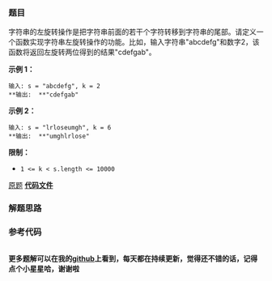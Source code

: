 ### 题目
字符串的左旋转操作是把字符串前面的若干个字符转移到字符串的尾部。请定义一个函数实现字符串左旋转操作的功能。比如，输入字符串"abcdefg"和数字2，该函数将返回左旋转两位得到的结果"cdefgab"。



**示例 1：**

    
    
    输入: s = "abcdefg", k = 2
    **输出:  **"cdefgab"
    

**示例 2：**

    
    
    输入: s = "lrloseumgh", k = 6
    **输出:  **"umghlrlose"
    



**限制：**

  * `1 <= k < s.length <= 10000`

[原题](https://leetcode-cn.com/problems/zuo-xuan-zhuan-zi-fu-chuan-lcof/)    **[代码文件]()**


### 解题思路




### 参考代码

```go


```




**更多题解可以在我的[github](https://github.com/LZH139/leetcode_Go)上看到，每天都在持续更新，觉得还不错的话，记得点个小星星哈，谢谢啦**
